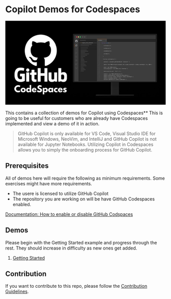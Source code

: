 # Copilot Demos for Codespaces

![Codespaces](./images/codespaces.png)

This contains a collection of demos for Copilot using Codespaces** This is going to be useful for customers who are already have Codespaces implemented and view a demo of it in action.

> GitHub Copilot is only available for VS Code, Visual Studio IDE for Microsoft Windows, NeoVim, and IntelliJ and GitHub Copilot is not available for Jupyter Notebooks. Utilizing Copilot in Codespaces allows you to simply the onboarding process for GitHub Copilot.

## Prerequisites

All of demos here will require the following as minimum requirements. Some exercises might have more requirements. 

- The usere is licensed to utilize GitHub Copilot
- The repository you are working on will be have GitHub Codespaces enabled.

[Documentation: How to enable or disable GitHub Codspaces](https://docs.github.com/en/codespaces/managing-codespaces-for-your-organization/enabling-or-disabling-github-codespaces-for-your-organization)

## Demos

Please begin with the Getting Started example and progress through the rest. They should increase in difficulty as new ones get added. 

1. [Getting Started](Demos/GettingStarted/README.md)


## Contribution

If you want to contribute to this repo, please follow the [Contribution Guidelines](CONTRIBUTING.md).


